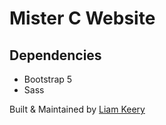 # Mister C Website

## Dependencies
* Bootstrap 5
* Sass

Built & Maintained by [Liam Keery](mailto:liam@inkentertainment.com)
